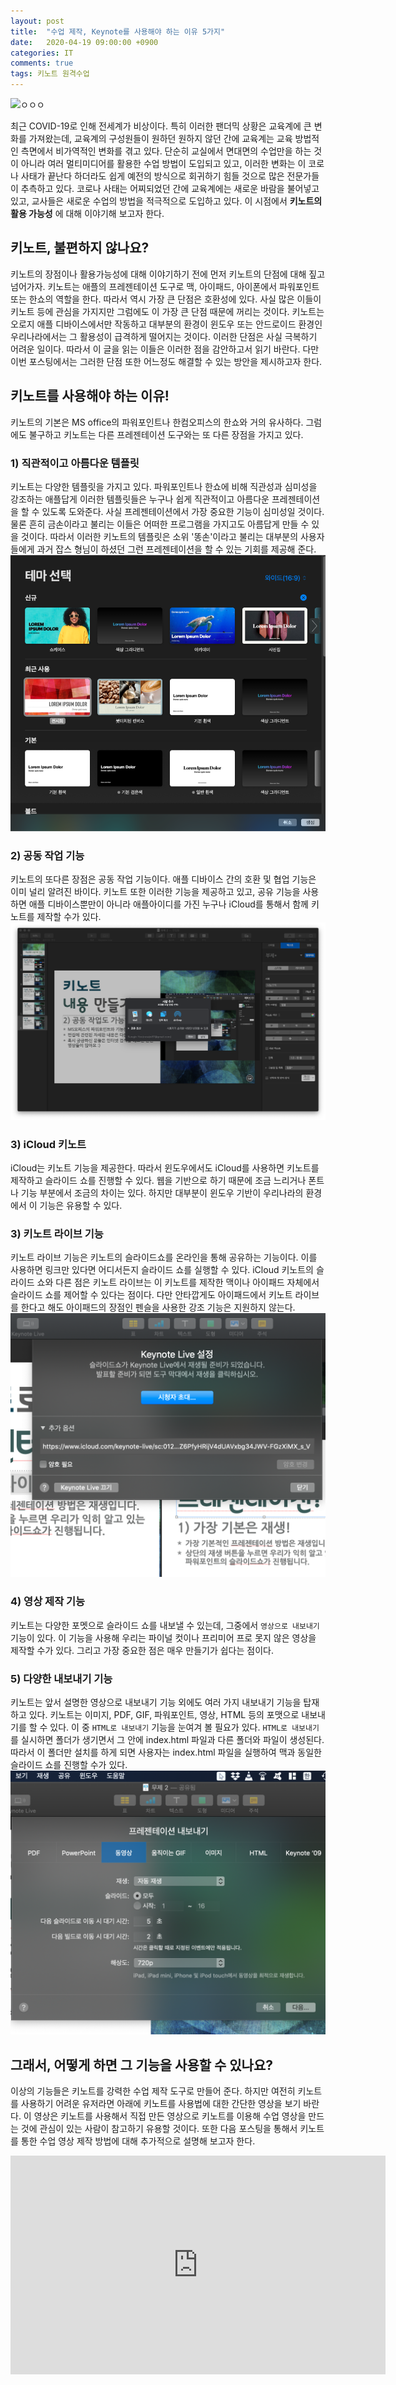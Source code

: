 ```yaml
---
layout: post
title:  "수업 제작, Keynote를 사용해야 하는 이유 5가지"
date:   2020-04-19 09:00:00 +0900
categories: IT
comments: true
tags: 키노트 원격수업
---
```


![ㅇㅇㅇ](https://cdn.pixabay.com/photo/2020/03/17/07/44/covid-19-4939288__340.jpg)

최근 COVID-19로 인해 전세계가 비상이다. 특히 이러한 팬더믹 상황은 교육계에 큰 변화를 가져왔는데, 교육계의 구성원들이 원하던 원하지 않던 간에 교육계는 교육 방법적인 측면에서 비가역적인 변화를 겪고 있다. 단순히 교실에서 면대면의 수업만을 하는 것이 아니라 여러 멀티미디어를 활용한 수업 방법이 도입되고 있고, 이러한 변화는 이 코로나 사태가 끝난다 하더라도 쉽게 예전의 방식으로 회귀하기 힘들 것으로 많은 전문가들이 추측하고 있다. 코로나 사태는 어찌되었던 간에 교육계에는 새로운 바람을 불어넣고 있고, 교사들은 새로운 수업의 방법을 적극적으로 도입하고 있다. 이 시점에서 **키노트의 활용 가능성** 에 대해 이야기해 보고자 한다.

## 키노트, 불편하지 않나요?
키노트의 장점이나 활용가능성에 대해 이야기하기 전에 먼저 키노트의 단점에 대해 짚고 넘어가자. 키노트는 애플의 프레젠테이션 도구로 맥, 아이패드, 아이폰에서 파워포인트 또는 한쇼의 역할을 한다. 따라서 역시 가장 큰 단점은 호환성에 있다. 사실 많은 이들이 키노트 등에 관심을 가지지만 그럼에도 이 가장 큰 단점 때문에 꺼리는 것이다. 키노트는 오로지 애플 디바이스에서만 작동하고 대부분의 환경이 윈도우 또는 안드로이드 환경인 우리나라에서는 그 활용성이 급격하게 떨어지는 것이다. 이러한 단점은 사실 극복하기 어려운 일이다. 따라서 이 글을 읽는 이들은 이러한 점을 감안하고서 읽기 바란다. 다만 이번 포스팅에서는 그러한 단점 또한 어느정도 해결할 수 있는 방안을 제시하고자 한다.

## 키노트를 사용해야 하는 이유!
키노트의 기본은 MS office의 파워포인트나 한컴오피스의 한쇼와 거의 유사하다. 그럼에도 불구하고 키노트는 다른 프레젠테이션 도구와는 또 다른 장점을 가지고 있다.

### 1) 직관적이고 아름다운 템플릿
키노트는 다양한 템플릿을 가지고 있다. 파워포인트나 한쇼에 비해 직관성과 심미성을 강조하는 애플답게 이러한 템플릿들은 누구나 쉽게 직관적이고 아름다운 프레젠테이션을 할 수 있도록 도와준다. 사실 프레젠테이션에서 가장 중요한 기능이 심미성일 것이다. 물론 흔히 금손이라고 불리는 이들은 어떠한 프로그램을 가지고도 아름답게 만들 수 있을 것이다. 따라서 이러한 키노트의 템플릿은 소위 '똥손'이라고 불리는 대부분의 사용자들에게 과거 잡스 형님이 하셨던 그런 프레젠테이션을 할 수 있는 기회를 제공해 준다.
![키노트의 다양한 테마](https://github.com/newjin87/storage/blob/master/_img/keynote/theme_choose.png?raw=true)
### 2) 공동 작업 기능
키노트의 또다른 장점은 공동 작업 기능이다. 애플 디바이스 간의 호환 및 협업 기능은 이미 널리 알려진 바이다. 키노트 또한 이러한 기능을 제공하고 있고, 공유 기능을 사용하면 애플 디바이스뿐만이 아니라 애플아이디를 가진 누구나 iCloud를 통해서 함께 키노트를 제작할 수가 있다.
![공동작업](https://github.com/newjin87/storage/blob/master/_img/keynote/work_share.png?raw=true)

### 3) iCloud 키노트
iCloud는 키노트 기능을 제공한다. 따라서 윈도우에서도 iCloud를 사용하면 키노트를 제작하고 슬라이드 쇼를 진행할 수 있다. 웹을 기반으로 하기 때문에 조금 느리거나 폰트나 기능 부분에서 조금의 차이는 있다. 하지만 대부분이 윈도우 기반이 우리나라의 환경에서 이 기능은 유용할 수 있다.

### 3) 키노트 라이브 기능
키노트 라이브 기능은 키노트의 슬라이드쇼를 온라인을 통해 공유하는 기능이다. 이를 사용하면 링크만 있다면 어디서든지 슬라이드 쇼를 실행할 수 있다. iCloud 키노트의 슬라이드 쇼와 다른 점은 키노트 라이브는 이 키노트를 제작한 맥이나 아이패드 자체에서 슬라이드 쇼를 제어할 수 있다는 점이다. 다만 안타깝게도 아이패드에서 키노트 라이브를 한다고 해도 아이패드의 장점인 펜슬을 사용한 강조 기능은 지원하지 않는다.
![키노트 라이브](https://github.com/newjin87/storage/blob/master/_img/keynote/keynoteLive.png?raw=true)

### 4) 영상 제작 기능
키노트는 다양한 포멧으로 슬라이드 쇼를 내보낼 수 있는데, 그중에서 `영상으로 내보내기` 기능이 있다. 이 기능을 사용해 우리는 파이널 컷이나 프리미어 프로 못지 않은 영상을 제작할 수가 있다. 그리고 가장 중요한 점은 매우 만들기가 쉽다는 점이다.

### 5) 다양한 내보내기 기능
키노트는 앞서 설명한 영상으로 내보내기 기능 외에도 여러 가지 내보내기 기능을 탑재하고 있다. 키노트는 이미지, PDF, GIF, 파워포인트, 영상, HTML 등의 포맷으로 내보내기를 할 수 있다. 이 중 `HTML로 내보내기` 기능을 눈여겨 볼 필요가 있다. `HTML로 내보내기`를 실시하면 폴더가 생기면서 그 안에 index.html 파일과 다른 폴더와 파일이 생성된다. 따라서 이 폴더만 설치를 하게 되면 사용자는 index.html 파일을 실행하여 맥과 동일한 슬라이드 쇼를 진행할 수가 있다.
![키노트 내보내기](https://github.com/newjin87/storage/blob/master/_img/keynote/PTout.png?raw=true)

## 그래서, 어떻게 하면 그 기능을 사용할 수 있나요?
이상의 기능들은 키노트를 강력한 수업 제작 도구로 만들어 준다. 하지만 여전히 키노트를 사용하기 어려운 유저라면 아래에 키노트를 사용법에 대한 간단한 영상을 보기 바란다. 이 영상은 키노트를 사용해서 직접 만든 영상으로 키노트를 이용해 수업 영상을 만드는 것에 관심이 있는 사람이 참고하기 유용할 것이다. 또한 다음 포스팅을 통해서 키노트를 통한 수업 영상 제작 방법에 대해 추가적으로 설명해 보고자 한다.

<iframe width="600" height="350" src="https://www.youtube.com/embed/GCVx50r0QL8" frameborder="0" allow="accelerometer; autoplay; encrypted-media; gyroscope; picture-in-picture" allowfullscreen></iframe>
